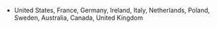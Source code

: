-   United States, France, Germany, Ireland, Italy, Netherlands, Poland, Sweden, Australia, Canada, United Kingdom